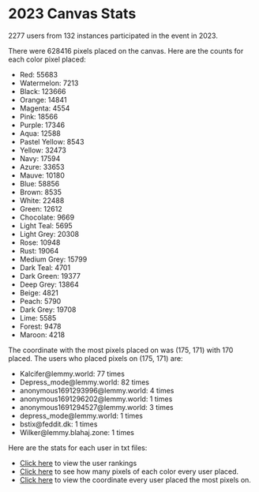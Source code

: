 # 2023 Canvas Stats
2277 users from 132 instances participated in the event in 2023.

There were 628416 pixels placed on the canvas. Here are the counts for each color pixel placed:
* Red: 55683
* Watermelon: 7213
* Black: 123666
* Orange: 14841
* Magenta: 4554
* Pink: 18566
* Purple: 17346
* Aqua: 12588
* Pastel Yellow: 8543
* Yellow: 32473
* Navy: 17594
* Azure: 33653
* Mauve: 10180
* Blue: 58856
* Brown: 8535
* White: 22488
* Green: 12612
* Chocolate: 9669
* Light Teal: 5695
* Light Grey: 20308
* Rose: 10948
* Rust: 19064
* Medium Grey: 15799
* Dark Teal: 4701
* Dark Green: 19377
* Deep Grey: 13864
* Beige: 4821
* Peach: 5790
* Dark Grey: 19708
* Lime: 5585
* Forest: 9478
* Maroon: 4218


The coordinate with the most pixels placed on was (175, 171) with 170 placed. The users who placed pixels on (175, 171) are:
* Kalcifer&#64;&#xfeff;lemmy.world: 77 times
* Depress_mode&#64;&#xfeff;lemmy.world: 82 times
* anonymous1691293996&#64;&#xfeff;lemmy&#46;&#xfeff;world: 4 times
* anonymous1691296202&#64;&#xfeff;lemmy&#46;&#xfeff;world: 1 times
* anonymous1691294527&#64;&#xfeff;lemmy&#46;&#xfeff;world: 3 times
* depress_mode&#64;&#xfeff;lemmy&#46;&#xfeff;world: 1 times
* bstix&#64;&#xfeff;feddit&#46;&#xfeff;dk: 1 times
* Wilker&#64;&#xfeff;lemmy&#46;&#xfeff;blahaj&#46;&#xfeff;zone: 1 times



Here are the stats for each user in txt files:
* [Click here](https://raw.githubusercontent.com/TheRealMonte/therealmonte.github.io/main/2023%20Stats/rankings.txt) to view the user rankings
* [Click here](https://raw.githubusercontent.com/TheRealMonte/therealmonte.github.io/main/2023%20Stats/color_count.txt) to see how many pixels of each color every user placed.
* [Click here](https://raw.githubusercontent.com/TheRealMonte/therealmonte.github.io/main/2023%20Stats/top_cord.txt) to view the coordinate every user placed the most pixels on.

